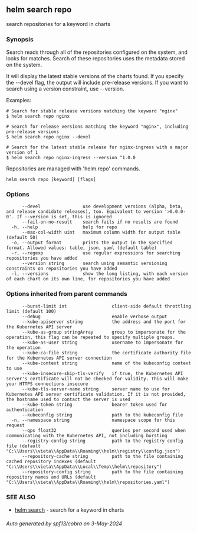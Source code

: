 ## helm search repo

search repositories for a keyword in charts

### Synopsis


Search reads through all of the repositories configured on the system, and
looks for matches. Search of these repositories uses the metadata stored on
the system.

It will display the latest stable versions of the charts found. If you
specify the --devel flag, the output will include pre-release versions.
If you want to search using a version constraint, use --version.

Examples:

    # Search for stable release versions matching the keyword "nginx"
    $ helm search repo nginx

    # Search for release versions matching the keyword "nginx", including pre-release versions
    $ helm search repo nginx --devel

    # Search for the latest stable release for nginx-ingress with a major version of 1
    $ helm search repo nginx-ingress --version ^1.0.0

Repositories are managed with 'helm repo' commands.


```
helm search repo [keyword] [flags]
```

### Options

```
      --devel                use development versions (alpha, beta, and release candidate releases), too. Equivalent to version '>0.0.0-0'. If --version is set, this is ignored
      --fail-on-no-result    search fails if no results are found
  -h, --help                 help for repo
      --max-col-width uint   maximum column width for output table (default 50)
  -o, --output format        prints the output in the specified format. Allowed values: table, json, yaml (default table)
  -r, --regexp               use regular expressions for searching repositories you have added
      --version string       search using semantic versioning constraints on repositories you have added
  -l, --versions             show the long listing, with each version of each chart on its own line, for repositories you have added
```

### Options inherited from parent commands

```
      --burst-limit int                 client-side default throttling limit (default 100)
      --debug                           enable verbose output
      --kube-apiserver string           the address and the port for the Kubernetes API server
      --kube-as-group stringArray       group to impersonate for the operation, this flag can be repeated to specify multiple groups.
      --kube-as-user string             username to impersonate for the operation
      --kube-ca-file string             the certificate authority file for the Kubernetes API server connection
      --kube-context string             name of the kubeconfig context to use
      --kube-insecure-skip-tls-verify   if true, the Kubernetes API server's certificate will not be checked for validity. This will make your HTTPS connections insecure
      --kube-tls-server-name string     server name to use for Kubernetes API server certificate validation. If it is not provided, the hostname used to contact the server is used
      --kube-token string               bearer token used for authentication
      --kubeconfig string               path to the kubeconfig file
  -n, --namespace string                namespace scope for this request
      --qps float32                     queries per second used when communicating with the Kubernetes API, not including bursting
      --registry-config string          path to the registry config file (default "C:\\Users\\vieta\\AppData\\Roaming\\helm\\registry\\config.json")
      --repository-cache string         path to the file containing cached repository indexes (default "C:\\Users\\vieta\\AppData\\Local\\Temp\\helm\\repository")
      --repository-config string        path to the file containing repository names and URLs (default "C:\\Users\\vieta\\AppData\\Roaming\\helm\\repositories.yaml")
```

### SEE ALSO

* [helm search](helm_search.md)	 - search for a keyword in charts

###### Auto generated by spf13/cobra on 3-May-2024
